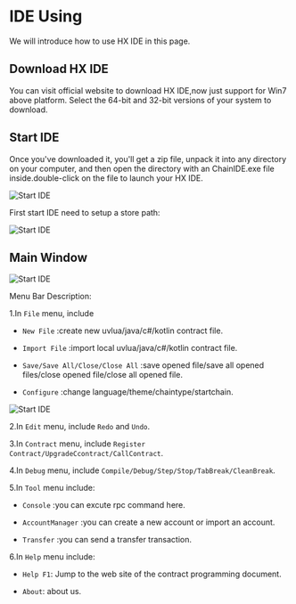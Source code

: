 # IDE Using

We will introduce how to use HX IDE in this page.

## Download HX IDE

You can visit official website to download HX IDE,now just support for Win7 above platform. Select the 64-bit and 32-bit versions of your system to download.

## Start IDE

Once you've downloaded it, you'll get a zip file, unpack it into any directory on your computer, and then open the directory with an ChainIDE.exe file inside.double-click on the file to launch your HX IDE.

![Start IDE](/img/research/start.png)

First start IDE need to setup a store path:

![Start IDE](/img/research/storepath.png)

## Main Window

![Start IDE](/img/research/main-window.png)

Menu Bar Description:

1.In `File` menu, include

* `New File` :create new uvlua/java/c#/kotlin contract file.

* `Import File` :import local uvlua/java/c#/kotlin contract file.

* `Save/Save All/Close/Close All` :save opened file/save all opened files/close opened file/close all opened file.

* `Configure` :change language/theme/chaintype/startchain.

![Start IDE](/img/research/configure.png)

2.In `Edit` menu, include `Redo` and `Undo`.

3.In `Contract` menu, include `Register Contract/UpgradeCcontract/CallContract`.

4.In `Debug` menu, include `Compile/Debug/Step/Stop/TabBreak/CleanBreak`.

5.In `Tool` menu include:

* `Console` :you can excute rpc command here.

* `AccountManager` :you can create a new account or import an account.

* `Transfer` :you can send a transfer transaction.

6.In `Help` menu include:

* `Help F1`: Jump to the web site of the contract programming document.

* `About`: about us.

